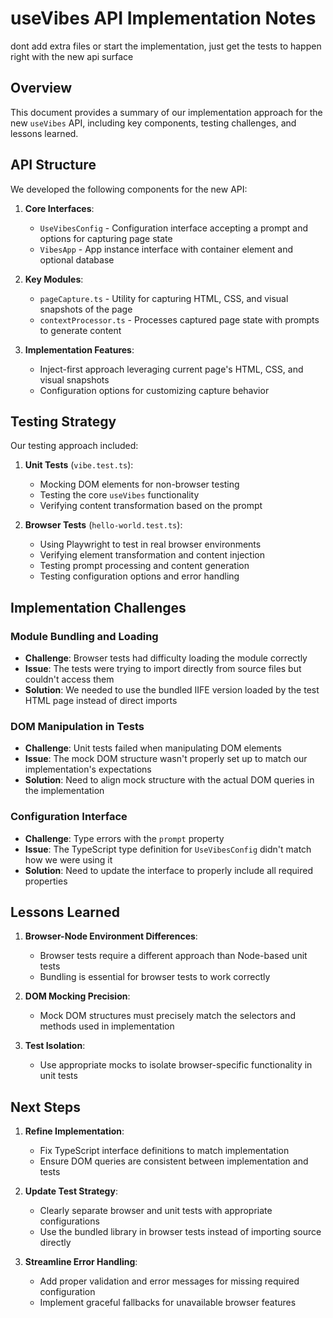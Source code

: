 # useVibes API Implementation Notes

dont add extra files or start the implementation, just get the tests to happen right with the new api surface

## Overview
This document provides a summary of our implementation approach for the new `useVibes` API, including key components, testing challenges, and lessons learned.

## API Structure
We developed the following components for the new API:

1. **Core Interfaces**:
   - `UseVibesConfig` - Configuration interface accepting a prompt and options for capturing page state
   - `VibesApp` - App instance interface with container element and optional database

2. **Key Modules**:
   - `pageCapture.ts` - Utility for capturing HTML, CSS, and visual snapshots of the page
   - `contextProcessor.ts` - Processes captured page state with prompts to generate content

3. **Implementation Features**:
   - Inject-first approach leveraging current page's HTML, CSS, and visual snapshots
   - Configuration options for customizing capture behavior

## Testing Strategy
Our testing approach included:

1. **Unit Tests** (`vibe.test.ts`):
   - Mocking DOM elements for non-browser testing
   - Testing the core `useVibes` functionality
   - Verifying content transformation based on the prompt

2. **Browser Tests** (`hello-world.test.ts`):
   - Using Playwright to test in real browser environments
   - Verifying element transformation and content injection
   - Testing prompt processing and content generation
   - Testing configuration options and error handling

## Implementation Challenges

### Module Bundling and Loading
- **Challenge**: Browser tests had difficulty loading the module correctly
- **Issue**: The tests were trying to import directly from source files but couldn't access them
- **Solution**: We needed to use the bundled IIFE version loaded by the test HTML page instead of direct imports

### DOM Manipulation in Tests
- **Challenge**: Unit tests failed when manipulating DOM elements
- **Issue**: The mock DOM structure wasn't properly set up to match our implementation's expectations
- **Solution**: Need to align mock structure with the actual DOM queries in the implementation

### Configuration Interface
- **Challenge**: Type errors with the `prompt` property
- **Issue**: The TypeScript type definition for `UseVibesConfig` didn't match how we were using it
- **Solution**: Need to update the interface to properly include all required properties

## Lessons Learned

1. **Browser-Node Environment Differences**:
   - Browser tests require a different approach than Node-based unit tests
   - Bundling is essential for browser tests to work correctly

2. **DOM Mocking Precision**:
   - Mock DOM structures must precisely match the selectors and methods used in implementation

3. **Test Isolation**:
   - Use appropriate mocks to isolate browser-specific functionality in unit tests

## Next Steps

1. **Refine Implementation**:
   - Fix TypeScript interface definitions to match implementation
   - Ensure DOM queries are consistent between implementation and tests

2. **Update Test Strategy**:
   - Clearly separate browser and unit tests with appropriate configurations
   - Use the bundled library in browser tests instead of importing source directly

3. **Streamline Error Handling**:
   - Add proper validation and error messages for missing required configuration
   - Implement graceful fallbacks for unavailable browser features
